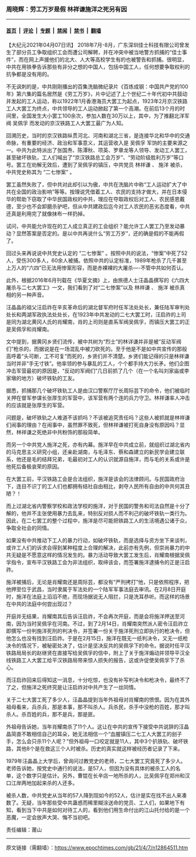 ### 周晓辉：劳工万岁是假 林祥谦施洋之死另有因

---

#### [首页](../../../..?n12864511) &nbsp;|&nbsp; [评论](../../../../../epoch-comment?n12864511) &nbsp;|&nbsp; [专题](../../../../../epoch-special?n12864511) &nbsp;|&nbsp; [禁闻](../../../../../epoch-news?n12864511) &nbsp;|&nbsp; [禁书](../../../../../books?n12864511) &nbsp;|&nbsp; [翻墙](https://github.com/gfw-breaker/nogfw/blob/master/README.md?n12864511)


<div class="post_content" id="artbody" itemprop="articleBody">
 <!-- article content begin -->
 <p>
  【大纪元2021年04月07日讯】 2018年7月-8月，广东深圳佳士科技有限公司曾发生了部分员工争取组织工会而遭公司解聘，并在冲突中被当地警方抓捕的“佳士事件”，而在网上声援他们的北大、人大等高校学生有的也被警告和抓捕。很明显，中共在用铁拳告诉那些有非分之想的中国人，包括中国工人，任何想要争取权利的抗争都是没有用的。
 </p>
 <p>
  不无讽刺的是，中共刚刚播出的百集洗脑微纪录片《百炼成钢：中国共产党的100年》第六集的篇名居然是《劳工万岁》，片中记述了上个世纪二十年代初中共鼓动并发起的工人运动，称以1922年1月香港海员大罢工为起点，1923年2月京汉铁路工人大罢工为终点，中共领导的工人运动掀起了第一个高潮。在前后13个月的时间里，全国发生大小罢工100余次，参加人数在30万以上，其中，为了推翻北洋军阀
  <ok href="https://www.epochtimes.com/gb/tag/%E5%90%B4%E4%BD%A9%E5%AD%9A.html">
   吴佩孚
  </ok>
  而发动的京汉铁路工人大罢工最广为人知。
 </p>
 <p>
  回溯历史，当时的京汉铁路纵贯河北、河南和湖北三省，是连接华北和华中的交通命脉，有重要的经济、政治和军事意义，其运营收入是
  <ok href="https://www.epochtimes.com/gb/tag/%E5%90%B4%E4%BD%A9%E5%AD%9A.html">
   吴佩孚
  </ok>
  军饷的主要来源之一。中共为此特派出了张国焘、陈潭秋、项英、罗章龙等人领导、发动工人罢工，甚至破坏铁轨，工人们喊出了“京汉铁路总工会万岁”、“劳动阶级胜利万岁”等口号。罢工在劝解无效后，遭到了吴佩孚的镇压，中共党员
  <ok href="https://www.epochtimes.com/gb/tag/%E6%9E%97%E7%A5%A5%E8%B0%A6.html">
   林祥谦
  </ok>
  、
  <ok href="https://www.epochtimes.com/gb/tag/%E6%96%BD%E6%B4%8B.html">
   施洋
  </ok>
  被杀，中共党史称其为
  <ok href="https://www.epochtimes.com/gb/tag/%E2%80%9C%E4%BA%8C%E4%B8%83%E6%83%A8%E6%A1%88%E2%80%9D.html">
   “二七惨案”
  </ok>
  。
 </p>
 <p>
  罢工虽然失败了，但中共对此却引以为傲，中共在洗脑片中称“工人运动扩大了中共在全国的政治影响”等等。按理说凭借着工人、农民的支持才做大，并在日本侵华的帮助下窃取了中华民国政权的中共，理应在夺取政权后对工人、农民感恩戴德，至少也不会卸磨杀驴吧，但从中共建政后迄今对工人农民的恶劣态度看，中共还真是利用完了就像抹布一样扔掉。
 </p>
 <p>
  试问，中共能允许现在的工人成立真正的工会组织？能允许工人罢工乃至发动暴动？显然答案是否定的。是以中共再说什么“劳工万岁”，还的确是假的不能再假了。
 </p>
 <p>
  回过头来再说说中共党史认定的
  <ok href="https://www.epochtimes.com/gb/tag/%E2%80%9C%E4%BA%8C%E4%B8%83%E6%83%A8%E6%A1%88%E2%80%9D.html">
   “二七惨案”
  </ok>
  。按照中共的说法，“惨案”中死了52人，受伤300多人，60余人被捕。依照中共的认定标准，1989年枪杀了几千甚至上万人的“六四”已无法用惨案形容，而是赤裸裸的大屠杀—-不管中共如何否认。
 </p>
 <p>
  此外，根据2016年6月刊载在《华夏文摘》上，由旅德人士汪晶晶撰写的《六四大屠杀与二七大罢工》一文，我们看到了对“二七惨案”以及
  <ok href="https://www.epochtimes.com/gb/tag/%E6%9E%97%E7%A5%A5%E8%B0%A6.html">
   林祥谦
  </ok>
  、
  <ok href="https://www.epochtimes.com/gb/tag/%E6%96%BD%E6%B4%8B.html">
   施洋
  </ok>
  被杀真相的另一种声音。
 </p>
 <p>
  汪晶晶的祖父汪启祚在辛亥革命后的湖北督军府时任军法处处长，兼任陆军审判处处长和两湖军政执法处处长，在1923年中共发动的二七大罢工时，汪启祚的上司是同为湖北黄冈人氏的肖耀南，肖的上司则是直系军阀吴佩孚，而镇压大罢工的正是吴佩孚和肖耀南。
 </p>
 <p>
  文中提到，据黄冈乡贤们流传，被中共树为“烈士”的林详谦并非是被“反动军阀们”枪杀的，而据说是在一场混乱中被刀砍死的。至于他是不是如中共宣传的那般高呼着“头可断，工不可复”而死的，乡贤们并不清楚。乡贤们能记得的只是林祥谦当时并非“手无寸铁”。他率领的参与暴乱的工人，个个都手持大刀长矛。他们企图冲击军营最初的原因是，“反动的军阀们”几日前抓了几个（在一个名叫刘家庙或李家墩的地方）破坏铁轨的工友。
 </p>
 <p>
  据悉，抓捕那几个破坏铁轨工人是由汉口警察厅厅长周际芸下的命令，他们被临时关押在督军参谋长张厚生的军营中，该军营有两个连的兵力守卫。林祥谦率人冲击的应该就是张厚生的军营。
 </p>
 <p>
  问题是，破坏铁轨之人难道不该抓吗？不该被追究责任吗？这些人被抓就是林祥谦们闹事的理由？在闹事中，虽然罪不致死，但林祥谦被打死自身没有原因吗？显然，林祥谦之死绝非中共粉饰的那般简单。
 </p>
 <p>
  而另一个中共党人施洋之死，亦有内幕。施洋早在中共成立前，就组织过湖北省内的马克思主义研究小组，还亲赴湖南，与毛泽东、蔡和森建立的新民学会建立联系，他还是毛的结拜兄弟，毛最初对工人的认识就源自施洋，而与毛的关系或许是他死后备极哀荣的原因。
 </p>
 <p>
  在大罢工前，平汉铁路工会是合法组织，施洋是该会的法律顾问。与民国政府治下，连目不识丁的工人们也都拥有结社自由相比，剥夺人民所有自由的中共何其丑陋？！
 </p>
 <p>
  而上过湖北省内警察学校和政法学校的施洋，对于民国的警务和司法自然是十分了解的，他并不主张使用暴力去乱来，特别反对损人而不利己的破坏铁轨一类行为。因此，在二七罢工的整个过程中，施洋是尽可能把铁路工人的生活境遇公诸于众，争取全社会的同情。
 </p>
 <p>
  如果没有中共推动下工人的暴力行动，如破坏铁轨，而是选择与资方坐下来谈判，或许工人们的诉求会得到某种程度上合理的解决，此前亦有先例，但崇尚暴力的中共无疑是不愿意这样的情况发生的。暴力活动导致大罢工发生后，肖耀南根据吴佩孚指令，宣布平汉铁路工会为非法组织，取缔该会，而签署施洋逮捕令的正是汪启祚。
 </p>
 <p>
  施洋被捕后，无论是肖耀南还是周际芸，都没有“严刑拷打”他，只是依照程序，把他押至位于武昌，当时隶属于军法处的一个陆军军事法庭去审讯。在2月8日开庭时，施洋在法庭上滔滔不绝，而现场据说无人阻拦，只是洗耳恭听。而这样的场景在中共的法庭中何尝出现过？
 </p>
 <p>
  开庭并无结果，肖耀南其后告诉汪启祚，不会再次开庭，而是会将施洋押送至河南，因为当时吴佩孚在河南。不过，到了2月14日，肖耀南突然派人密令汪启祚立即撰写一份判施洋死刑的判决令，并签署一份关于施洋死刑立即执行的枪决令，但他怎么也没有找到汪启祚。于是在2月15日，施洋在既无一纸判决令，又无一纸枪决令的情况下，被秘密处决了，估计是坚决反共的吴佩孚下的命令。据说时任平汉铁路局局长的赵继贤在直接写给吴佩孚的信中，附上了关于施洋煽动并领导平汉全线铁路工人大罢工给平汉铁路局带来惊人损失的报告，这或许促使吴佩孚下了杀心。
 </p>
 <p>
  而汪启祚回来后得知这一消息，十分吃惊，也没有补写判决令和枪决令，最终不了了之，但施洋之死终究是让汪启祚对中共产生了一丝同情。
 </p>
 <p>
  关于二七大罢工死了多少人，汪晶晶提到当年外祖母对肖耀南的愤恨。因为在其外祖母看来，兵杀兵，那是本事，那不叫杀人。兵杀民，杀手中没枪的百姓，那才叫杀人。杀百姓的兵，那不是兵，那是匪。
 </p>
 <p>
  外祖母告诉她，当年肖耀南杀了11个人。这让在中共的宣传下接受中共说辞的汪晶晶简直不敢相信自己的耳朵，她无法相信一个“血腥镇压二七工人大罢工的刽子手，怎么会只杀11个人呢？”但外祖母一口咬定就是11人，其中3个扒铁轨、破坏铁路，其他8个是在救这三个人时被杀。历史的真实就这样被经历者记录了下来。
 </p>
 <p>
  1979年汪晶晶上大学后，曾询问过教党史的老师，二七大罢工究竟死了多少人。老师告诉她，按党史中通行的说法，是57人，但因为没有具体的被杀工人的名单，这个数字只是估计。另外，曹锟在长辛店一地所杀的人，比吴佩孚在郑州和汉口江岸两地加起来杀的人还多。
 </p>
 <p>
  被杀人数，中共党史从当年的57人降到现如今的52人，估计是实在找不出人来凑数了。无疑，当年那些受中共蛊惑而稀里糊涂送命的党员、工人们，如果地下有知，看到当下中共是如何对待工人的，看到他们用生命付出的江山托付给的是一个恶魔，一定会放声大哭、悔不当初吧。
 </p>
 <p>
  责任编辑：莆山
 </p>
 <!-- article content end -->
 <div id="below_article_ad">
 </div>
</div>


---

原文链接（需翻墙）：https://www.epochtimes.com/gb/21/4/7/n12864511.htm